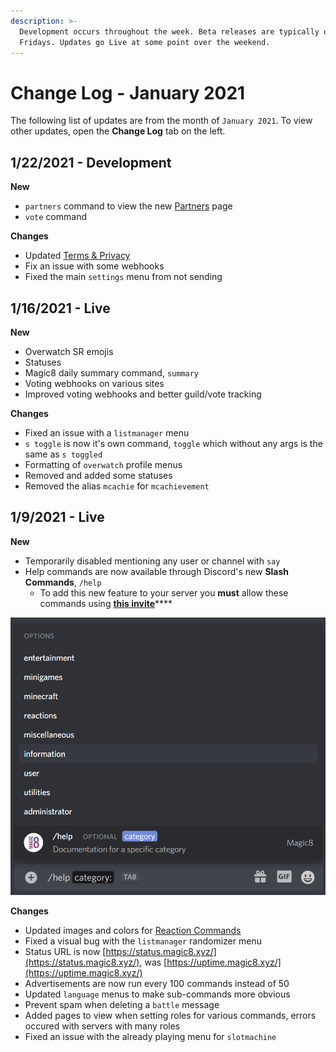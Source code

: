 ```yaml
---
description: >-
  Development occurs throughout the week. Beta releases are typically on
  Fridays. Updates go Live at some point over the weekend.
---
```


# Change Log - January 2021

The following list of updates are from the month of `January 2021`. To view other updates, open the **Change Log** tab on the left.

## 1/22/2021 - Development

**New**

* `partners` command to view the new [Partners](../partners/) page
* `vote` command

**Changes**

* Updated [Terms & Privacy](../terms.md)
* Fix an issue with some webhooks
* Fixed the main `settings` menu from not sending

## 1/16/2021 - Live

**New**

* Overwatch SR emojis
* Statuses
* Magic8 daily summary command, `summary`
* Voting webhooks on various sites
* Improved voting webhooks and better guild/vote tracking

**Changes**

* Fixed an issue with a `listmanager` menu
* `s toggle` is now it's own command, `toggle` which without any args is the same as `s toggled`
* Formatting of `overwatch` profile menus
* Removed and added some statuses
* Removed the alias `mcachie` for `mcachievement`

## 1/9/2021 - Live

**New**

* Temporarily disabled mentioning any user or channel with `say`
* Help commands are now available through Discord's new **Slash Commands**, `/help`
  * To add this new feature to your server you **must** allow these commands using [**this invite**](https://discord.com/oauth2/authorize?client_id=484148705507934208&scope=bot%20applications.commands&permissions=1896344688)\*\*\*\*

![](../../.gitbook/assets/screenshot-343-.png)

**Changes**

* Updated images and colors for [Reaction Commands](../../commands/reactions.md)
* Fixed a visual bug with the `listmanager` randomizer menu
* Status URL is now [https://status.magic8.xyz/](https://status.magic8.xyz/), was [https://uptime.magic8.xyz/](https://uptime.magic8.xyz/) 
* Advertisements are now run every 100 commands instead of 50
* Updated `language` menus to make sub-commands more obvious
* Prevent spam when deleting a `battle` message
* Added pages to view when setting roles for various commands, errors occured with servers with many roles
* Fixed an issue with the already playing menu for `slotmachine`


